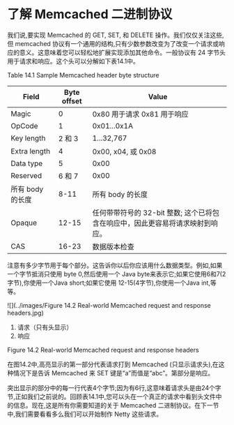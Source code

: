 了解 Memcached 二进制协议
====

我们说,要实现 Memcached 的 GET, SET, 和 DELETE 操作。我们仅仅关注这些,但 memcached 协议有一个通用的结构,只有少数参数改变为了改变一个请求或响应的意义。这意味着您可以轻松地扩展实现添加其他命令。一般协议有 24 字节头用于请求和响应。这个头可以分解如下表14.1中。

Table 14.1 Sample Memcached header byte structure

Field | Byte offset | Value
------|------|------
Magic | 0  | 0x80 用于请求 0x81 用于响应
OpCode | 1 | 0x01...0x1A
Key length | 2 和 3 | 1...32,767
Extra length | 4 | 0x00, x04, 或 0x08
Data type | 5 | 0x00
Reserved | 6 和 7 | 0x00
所有 body 的长度 | 8-11 | 所有 body 的长度
Opaque | 12-15 | 任何带带符号的 32-bit 整数; 这个已将包含在响应中，因此更容易将请求映射到响应。
CAS | 16-23 | 数据版本检查

注意有多少字节用于每个部分。这告诉你以后你应该用什么数据类型。例如,如果一个字节抵消只使用 byte 0,然后使用一个 Java byte来表示它;如果它使用6和7(2字节),你使用一个Java short;如果它使用 12-15(4字节),你使用一个Java int,等等。

![](../images/Figure 14.2 Real-world Memcached request and response headers.jpg)

1. 请求（只有头显示）
2. 响应

Figure 14.2 Real-world Memcached request and response headers

在图14.2中,高亮显示的第一部分代表请求打到 Memcached (只显示请求头),在这种情况下是告诉 Memcached 来 SET 键是“a”而值是“abc”。第部分是响应。

突出显示的部分中的每一行代表4个字节;因为有6行,这意味着请求头是由24个字节,正如我们之前说的。回顾表14.1中,您可以头在一个真正的请求中看到头文件中的信息。现在,这是所有你需要知道的关于 Memcached 二进制协议。在下一节中,我们需要看看多么我们可以开始制作 Netty 这些请求。

